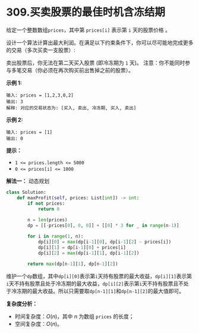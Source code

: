 # 309.买卖股票的最佳时机含冻结期

给定一个整数数组`prices`，其中第  `prices[i]` 表示第 `i` 天的股票价格 。​

设计一个算法计算出最大利润。在满足以下约束条件下，你可以尽可能地完成更多的交易（多次买卖一支股票）:

卖出股票后，你无法在第二天买入股票 (即冷冻期为 `1` 天)。
注意：你不能同时参与多笔交易（你必须在再次购买前出售掉之前的股票）。

**示例 1:**

```apach
输入: prices = [1,2,3,0,2]
输出: 3 
解释: 对应的交易状态为: [买入, 卖出, 冷冻期, 买入, 卖出]
```

**示例 2:**

```apach
输入: prices = [1]
输出: 0
```

**提示：**

- `1 <= prices.length <= 5000`
- `0 <= prices[i] <= 1000`

**解法一：** 动态规划

```python
class Solution:
    def maxProfit(self, prices: List[int]) -> int:
        if not prices:
            return 0
        
        n = len(prices)
        dp = [[-prices[0], 0, 0]] + [[0] * 3 for _ in range(n-1)]

        for i in range(1, n):
            dp[i][0] = max(dp[i-1][0], dp[i-1][2] - prices[i])
            dp[i][1] = dp[i-1][0] + prices[i]
            dp[i][2] = max(dp[i-1][1], dp[i-1][2])
        
        return max(dp[n-1][1], dp[n-1][2])
```

维护一个`dp`数组，其中`dp[i][0]`表示第`i`天持有股票的最大收益，`dp[i][1]`表示第`i`天不持有股票且处于冷冻期的最大收益，`dp[i][2]`表示第`i`天不持有股票且不处于冷冻期的最大收益。所以只需要取`dp[n-1][1]`和`dp[n-1][2]`的最大值即可。

**复杂度分析：**

- 时间复杂度：$O(n)$，其中 $n$ 为数组 `prices` 的长度；
- 空间复杂度：$O(n)$。
